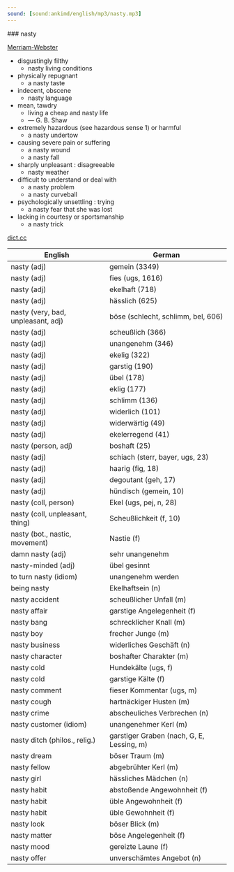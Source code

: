 ```yaml
---
sound: [sound:ankimd/english/mp3/nasty.mp3]
---
```


\### nasty

[Merriam-Webster](https://www.merriam-webster.com/dictionary/nasty)

- disgustingly filthy
    - nasty living conditions
- physically repugnant
    - a nasty taste
- indecent, obscene
    - nasty language
- mean, tawdry
    - living a cheap and nasty life
    - — G. B. Shaw
- extremely hazardous (see hazardous sense 1) or harmful
    - a nasty undertow
- causing severe pain or suffering
    - a nasty wound
    - a nasty fall
- sharply unpleasant : disagreeable
    - nasty weather
- difficult to understand or deal with
    - a nasty problem
    - a nasty curveball
- psychologically unsettling : trying
    - a nasty fear that she was lost
- lacking in courtesy or sportsmanship
    - a nasty trick

[dict.cc](https://www.dict.cc/nasty)

| English        | German       |
| -------------- | ------------ |
| nasty (adj) | gemein (3349) |
| nasty (adj) | fies (ugs, 1616) |
| nasty (adj) | ekelhaft (718) |
| nasty (adj) | hässlich (625) |
| nasty (very, bad, unpleasant, adj) | böse (schlecht, schlimm, bel, 606) |
| nasty (adj) | scheußlich (366) |
| nasty (adj) | unangenehm (346) |
| nasty (adj) | ekelig (322) |
| nasty (adj) | garstig (190) |
| nasty (adj) | übel (178) |
| nasty (adj) | eklig (177) |
| nasty (adj) | schlimm (136) |
| nasty (adj) | widerlich (101) |
| nasty (adj) | widerwärtig (49) |
| nasty (adj) | ekelerregend (41) |
| nasty (person, adj) | boshaft (25) |
| nasty (adj) | schiach (sterr, bayer, ugs, 23) |
| nasty (adj) | haarig (fig, 18) |
| nasty (adj) | degoutant (geh, 17) |
| nasty (adj) | hündisch (gemein, 10) |
| nasty (coll, person) | Ekel (ugs, pej, n, 28) |
| nasty (coll, unpleasant, thing) | Scheußlichkeit (f, 10) |
| nasty (bot., nastic, movement) | Nastie (f) |
| damn nasty (adj) | sehr unangenehm |
| nasty-minded (adj) | übel gesinnt |
| to turn nasty (idiom) | unangenehm werden |
| being nasty | Ekelhaftsein (n) |
| nasty accident | scheußlicher Unfall (m) |
| nasty affair | garstige Angelegenheit (f) |
| nasty bang | schrecklicher Knall (m) |
| nasty boy | frecher Junge (m) |
| nasty business | widerliches Geschäft (n) |
| nasty character | boshafter Charakter (m) |
| nasty cold | Hundekälte (ugs, f) |
| nasty cold | garstige Kälte (f) |
| nasty comment | fieser Kommentar (ugs, m) |
| nasty cough | hartnäckiger Husten (m) |
| nasty crime | abscheuliches Verbrechen (n) |
| nasty customer (idiom) | unangenehmer Kerl (m) |
| nasty ditch (philos., relig.) | garstiger Graben (nach, G, E, Lessing, m) |
| nasty dream | böser Traum (m) |
| nasty fellow | abgebrühter Kerl (m) |
| nasty girl | hässliches Mädchen (n) |
| nasty habit | abstoßende Angewohnheit (f) |
| nasty habit | üble Angewohnheit (f) |
| nasty habit | üble Gewohnheit (f) |
| nasty look | böser Blick (m) |
| nasty matter | böse Angelegenheit (f) |
| nasty mood | gereizte Laune (f) |
| nasty offer | unverschämtes Angebot (n) |

